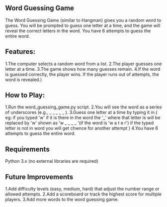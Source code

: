 
## Word Guessing Game
The Word Guessing Game (similar to Hangman) gives you a random word to guess. You will be prompted to guess one letter at a time, and the game will reveal the correct letters in the word. You have 6 attempts to guess the entire word.

## Features:
1.The computer selects a random word from a list.
2.The player guesses one letter at a time.
3.The game shows how many guesses remain.
4.If the word is guessed correctly, the player wins. If the player runs out of attempts, the word is revealed.)


## How to Play:

1.Run the word_guessing_game.py script.
2.You will see the word as a series of underscores (e.g., _ _ _ _ _ ).
3.Guess one letter at a time by typing it in.( eg: if you typed 'w' if it is there in the word the '_' where that letter is will be replaced by 'w' shown as 'w _ _ _ _ '(if the word is 'w a t e r') if the typed letter is not in word you will get chwnce for another attempt ) 
4.You have 6 attempts to guess the entire word.


##  Requirements
Python 3.x (no external libraries are required)


## Future Improvements


1.Add difficulty levels (easy, medium, hard) that adjust the number range or allowed attempts.
2.Add a scoreboard or track the highest score for multiple players.
3.Add more words to the word guessing game.

